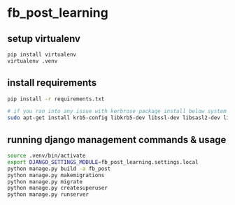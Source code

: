 # fb_post_learning


## setup virtualenv

```sh
pip install virtualenv
virtualenv .venv
```

## install requirements

```bash
pip install -r requirements.txt

# if you ran into any issue with kerbrose package install below system dependencies
sudo apt-get install krb5-config libkrb5-dev libssl-dev libsasl2-dev libsasl2-modules-gssapi-mit

```

## running django management commands & usage

```sh
source .venv/bin/activate
export DJANGO_SETTINGS_MODULE=fb_post_learning.settings.local
python manage.py build -a fb_post
python manage.py makemigrations
python manage.py migrate
python manage.py createsuperuser
python manage.py runserver
```